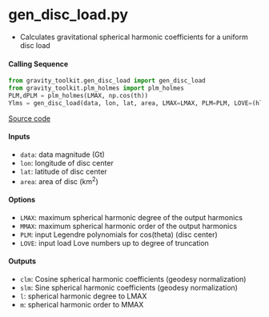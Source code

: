 gen_disc_load.py
================

 - Calculates gravitational spherical harmonic coefficients for a uniform disc load

#### Calling Sequence
```python
from gravity_toolkit.gen_disc_load import gen_disc_load
from gravity_toolkit.plm_holmes import plm_holmes
PLM,dPLM = plm_holmes(LMAX, np.cos(th))
Ylms = gen_disc_load(data, lon, lat, area, LMAX=LMAX, PLM=PLM, LOVE=(hl,kl,ll))
```
[Source code](https://github.com/tsutterley/read-GRACE-harmonics/blob/main/gravity_toolkit/gen_disc_load.py)

#### Inputs
 - `data`: data magnitude (Gt)
 - `lon`: longitude of disc center
 - `lat`: latitude of disc center
 - `area`: area of disc (km<sup>2</sup>)

#### Options
 - `LMAX`:  maximum spherical harmonic degree of the output harmonics
 - `MMAX`: maximum spherical harmonic order of the output harmonics
 - `PLM`: input Legendre polynomials for cos(theta) (disc center)
 - `LOVE`: input load Love numbers up to degree of truncation

#### Outputs
 - `clm`: Cosine spherical harmonic coefficients (geodesy normalization)
 - `slm`: Sine spherical harmonic coefficients (geodesy normalization)
 - `l`: spherical harmonic degree to LMAX
 - `m`: spherical harmonic order to MMAX

